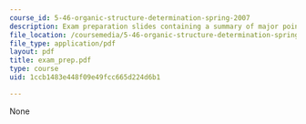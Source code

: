 ```yaml
---
course_id: 5-46-organic-structure-determination-spring-2007
description: Exam preparation slides containing a summary of major points.
file_location: /coursemedia/5-46-organic-structure-determination-spring-2007/1ccb1483e448f09e49fcc665d224d6b1_exam_prep.pdf
file_type: application/pdf
layout: pdf
title: exam_prep.pdf
type: course
uid: 1ccb1483e448f09e49fcc665d224d6b1

---
```

None